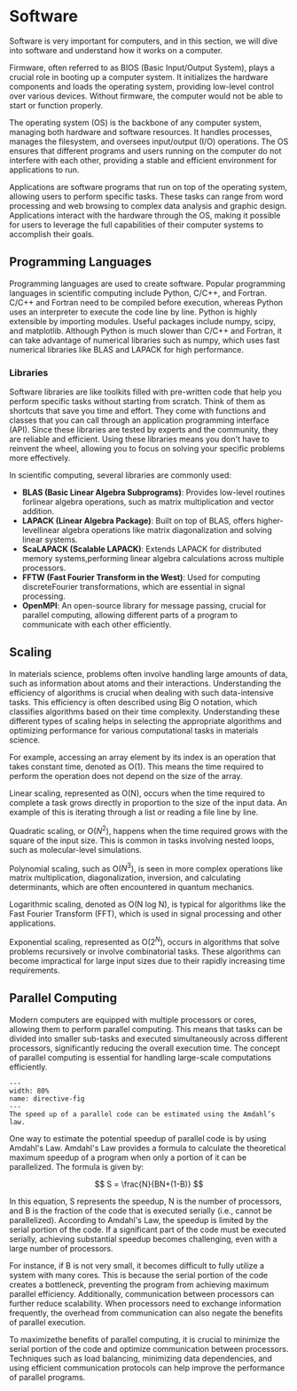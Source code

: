 # Software
Software is very important for computers, and in this section, we will dive into software and understand how it works on a computer.

Firmware, often referred to as BIOS (Basic Input/Output System), plays a crucial role in booting up a computer system. It initializes the hardware components and loads the operating system, providing low-level control over various devices. Without firmware, the computer would not be able to start or function properly.

The operating system (OS) is the backbone of any computer system, managing both hardware and software resources. It handles processes, manages the filesystem, and oversees input/output (I/O) operations. The OS ensures that different programs and users running on the computer do not interfere with each other, providing a stable and efficient environment for applications to run.

Applications are software programs that run on top of the operating system, allowing users to perform specific tasks. These tasks can range from word processing and web browsing to complex data analysis and graphic design. Applications interact with the hardware through the OS, making it possible for users to leverage the full capabilities of their computer systems to accomplish their goals.

## Programming Languages
Programming languages are used to create software. Popular programming languages in scientific computing include Python, C/C++, and Fortran. C/C++ and Fortran need to be compiled before execution, whereas Python uses an interpreter to execute the code line by line. Python is highly extensible by importing modules. Useful packages include numpy, scipy, and matplotlib. Although Python is much slower than C/C++ and Fortran, it can take advantage of numerical libraries such as numpy, which uses fast numerical libraries like BLAS and LAPACK for high performance.

### Libraries
Software libraries are like toolkits filled with pre-written code that help you perform specific tasks without starting from scratch. Think of them as shortcuts that save you time and effort. They come with functions and classes that you can call through an application programming interface (API). Since these libraries are tested by experts and the community, they are reliable and efficient. Using these libraries means you don't have to reinvent the wheel, allowing you to focus on solving your specific problems more effectively.

In scientific computing, several libraries are commonly used:
- **BLAS (Basic Linear Algebra Subprograms)**: Provides low-level routines forlinear algebra operations, such as matrix multiplication and vector addition.
- **LAPACK (Linear Algebra Package)**: Built on top of BLAS, offers higher-levellinear algebra operations like matrix diagonalization and solving linear systems.
- **ScaLAPACK (Scalable LAPACK)**: Extends LAPACK for distributed memory systems,performing linear algebra calculations across multiple processors.
- **FFTW (Fast Fourier Transform in the West)**: Used for computing discreteFourier transformations, which are essential in signal processing.
- **OpenMPI**: An open-source library for message passing, crucial for parallel computing, allowing different parts of a program to communicate with each other efficiently.


## Scaling
In materials science, problems often involve handling large amounts of data, such as information about atoms and their interactions. Understanding the efficiency of algorithms is crucial when dealing with such data-intensive tasks. This efficiency is often described using Big O notation, which classifies algorithms based on their time complexity. Understanding these different types of scaling helps in selecting the appropriate algorithms and optimizing performance for various computational tasks in materials science.

For example, accessing an array element by its index is an operation that takes constant time, denoted as O(1). This means the time required to perform the operation does not depend on the size of the array.

Linear scaling, represented as O(N), occurs when the time required to complete a task grows directly in proportion to the size of the input data. An example of this is iterating through a list or reading a file line by line.

Quadratic scaling, or O($N^2$), happens when the time required grows with the square of the input size. This is common in tasks involving nested loops, such as molecular-level simulations.

Polynomial scaling, such as O($N^3$), is seen in more complex operations like matrix multiplication, diagonalization, inversion, and calculating determinants, which are often encountered in quantum mechanics.

Logarithmic scaling, denoted as O(N log N), is typical for algorithms like the Fast Fourier Transform (FFT), which is used in signal processing and other applications.

Exponential scaling, represented as O($2^N$), occurs in algorithms that solve problems recursively or involve combinatorial tasks. These algorithms can become impractical for large input sizes due to their rapidly increasing time requirements.


## Parallel Computing
Modern computers are equipped with multiple processors or cores, allowing them to perform parallel computing. This means that tasks can be divided into smaller sub-tasks and executed simultaneously across different processors, significantly reducing the overall execution time. The concept of parallel computing is essential for handling large-scale computations efficiently.

```{figure} ../figures/amdahl.png
---
width: 80%
name: directive-fig
---
The speed up of a parallel code can be estimated using the Amdahl’s law.
```

One way to estimate the potential speedup of parallel code is by using Amdahl's Law. Amdahl's Law provides a formula to calculate the theoretical maximum speedup of a program when only a portion of it can be parallelized. The formula is given by:

$$
    S = \frac{N}{BN+(1-B)}
$$

In this equation, S represents the speedup, N is the number of processors, and B is the fraction of the code that is executed serially (i.e., cannot be parallelized). According to Amdahl's Law, the speedup is limited by the serial portion of the code. If a significant part of the code must be executed serially, achieving substantial speedup becomes challenging, even with a large number of processors.

For instance, if B is not very small, it becomes difficult to fully utilize a system with many cores. This is because the serial portion of the code creates a bottleneck, preventing the program from achieving maximum parallel efficiency. Additionally, communication between processors can further reduce scalability. When processors need to exchange information frequently, the overhead from communication can also negate the benefits of parallel execution.

To maximizethe  benefits of parallel computing, it is crucial to minimize the serial portion of the code and optimize communication between processors. Techniques such as load balancing, minimizing data dependencies, and using efficient communication protocols can help improve the performance of parallel programs.